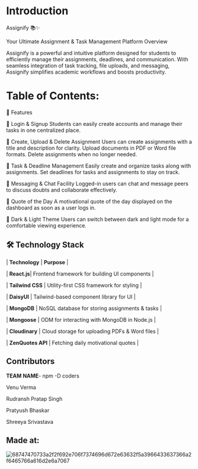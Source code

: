

# Introduction

Assignify 📚✨ 

Your Ultimate Assignment & Task Management Platform
Overview

Assignify is a powerful and intuitive platform designed for students to efficiently manage their assignments, deadlines, and communication. With seamless integration of task tracking, file uploads, and messaging, Assignify simplifies academic workflows and boosts productivity.



# Table of Contents:

🚀 Features

🔐 Login & Signup
Students can easily create accounts and manage their tasks in one centralized place.

📝 Create, Upload & Delete Assignment
Users can create assignments with a title and description for clarity.
Upload documents in PDF or Word file formats.
Delete assignments when no longer needed.

📅 Task & Deadline Management
Easily create and organize tasks along with assignments.
Set deadlines for tasks and assignments to stay on track.


💬 Messaging & Chat Facility
Logged-in users can chat and message peers to discuss doubts and collaborate effectively.


📜 Quote of the Day
A motivational quote of the day displayed on the dashboard as soon as a user logs in.

🌙 Dark & Light Theme
Users can switch between dark and light mode for a comfortable viewing experience.

## 🛠 Technology Stack  

| **Technology**     | **Purpose**  |



| **React.js**| Frontend framework for building UI components  |

| **Tailwind CSS** | Utility-first CSS framework for styling  |

| **DaisyUI**   | Tailwind-based component library for UI  |

| **MongoDB**   | NoSQL database for storing assignments & tasks  |

| **Mongoose**  | ODM for interacting with MongoDB in Node.js  |

| **Cloudinary** | Cloud storage for uploading PDFs & Word files  |

| **ZenQuotes API** | Fetching daily motivational quotes  |



## Contributors

**TEAM NAME**- npm -D coders

Venu Verma 

Rudransh Pratap Singh

Pratyush Bhaskar

Shreeya Srivastava


## Made at:
![68747470733a2f2f692e706f7374696d672e63632f5a3966433637366a2f6465766a616d2e6a7067](https://github.com/user-attachments/assets/edb0cc37-8cf3-4d5b-8db1-9edc5b602dfe)

